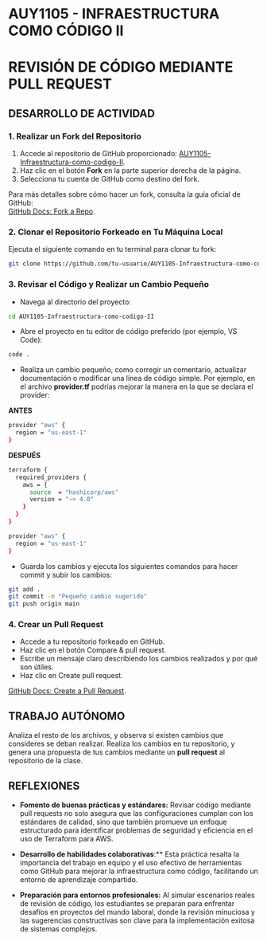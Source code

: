 # AUY1105 - INFRAESTRUCTURA COMO CÓDIGO II

# REVISIÓN DE CÓDIGO MEDIANTE PULL REQUEST

## DESARROLLO DE ACTIVIDAD

### 1. Realizar un Fork del Repositorio

1. Accede al repositorio de GitHub proporcionado: [AUY1105-Infraestructura-como-codigo-II](https://github.com/Fundacion-Instituto-Profesional-Duoc-UC/AUY1105-Infraestructura-como-codigo-II).  
2. Haz clic en el botón **Fork** en la parte superior derecha de la página.  
3. Selecciona tu cuenta de GitHub como destino del fork.

Para más detalles sobre cómo hacer un fork, consulta la guía oficial de GitHub:  
[GitHub Docs: Fork a Repo](https://docs.github.com/en/get-started/quickstart/fork-a-repo).

### 2. Clonar el Repositorio Forkeado en Tu Máquina Local

Ejecuta el siguiente comando en tu terminal para clonar tu fork:

```bash
git clone https://github.com/tu-usuario/AUY1105-Infraestructura-como-codigo-II.git
```

### 3. Revisar el Código y Realizar un Cambio Pequeño

- Navega al directorio del proyecto:
```bash
cd AUY1105-Infraestructura-como-codigo-II
```
- Abre el proyecto en tu editor de código preferido (por ejemplo, VS Code):
```bash
code .
```
- Realiza un cambio pequeño, como corregir un comentario, actualizar documentación o modificar una línea de código simple. Por ejemplo, en el archivo **provider.tf** podrías mejorar la manera en la que se declara el provider:

**ANTES**

```bash
provider "aws" {
  region = "us-east-1"
}
```

**DESPUÉS**
```bash
terraform {
  required_providers {
    aws = {
      source  = "hashicorp/aws"
      version = "~> 4.0"
    }
  }
}

provider "aws" {
  region = "us-east-1"
}
```

- Guarda los cambios y ejecuta los siguientes comandos para hacer commit y subir los cambios:
```bash
git add .
git commit -m "Pequeño cambio sugerido"
git push origin main
```
### 4. Crear un Pull Request

- Accede a tu repositorio forkeado en GitHub.
- Haz clic en el botón Compare & pull request.
- Escribe un mensaje claro describiendo los cambios realizados y por qué son útiles.
- Haz clic en Create pull request.

[GitHub Docs: Create a Pull Request](https://docs.github.com/en/pull-requests/collaborating-with-pull-requests/proposing-changes-to-your-work-with-pull-requests/about-pull-requests).

## TRABAJO AUTÓNOMO

Analiza el resto de los archivos, y observa si existen cambios que consideres se deban realizar. Realiza los cambios en tu repositorio, y genera una propuesta de tus cambios mediante un **pull request** al repositorio de la clase.

## REFLEXIONES

- **Fomento de buenas prácticas y estándares:** Revisar código mediante pull requests no solo asegura que las configuraciones cumplan con los estándares de calidad, sino que también promueve un enfoque estructurado para identificar problemas de seguridad y eficiencia en el uso de Terraform para AWS.

- **Desarrollo de habilidades colaborativas**:** Esta práctica resalta la importancia del trabajo en equipo y el uso efectivo de herramientas como GitHub para mejorar la infraestructura como código, facilitando un entorno de aprendizaje compartido.

- **Preparación para entornos profesionales:** Al simular escenarios reales de revisión de código, los estudiantes se preparan para enfrentar desafíos en proyectos del mundo laboral, donde la revisión minuciosa y las sugerencias constructivas son clave para la implementación exitosa de sistemas complejos.